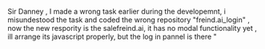 Sir Danney , I made a wrong task earlier during the developemnt, i misundestood the task and coded the wrong repository "freind.ai_login" , now the new respority is the salefreind.ai, 
it has no modal functionality yet , ill arrange its javascript properly, but the log in pannel is there
"
